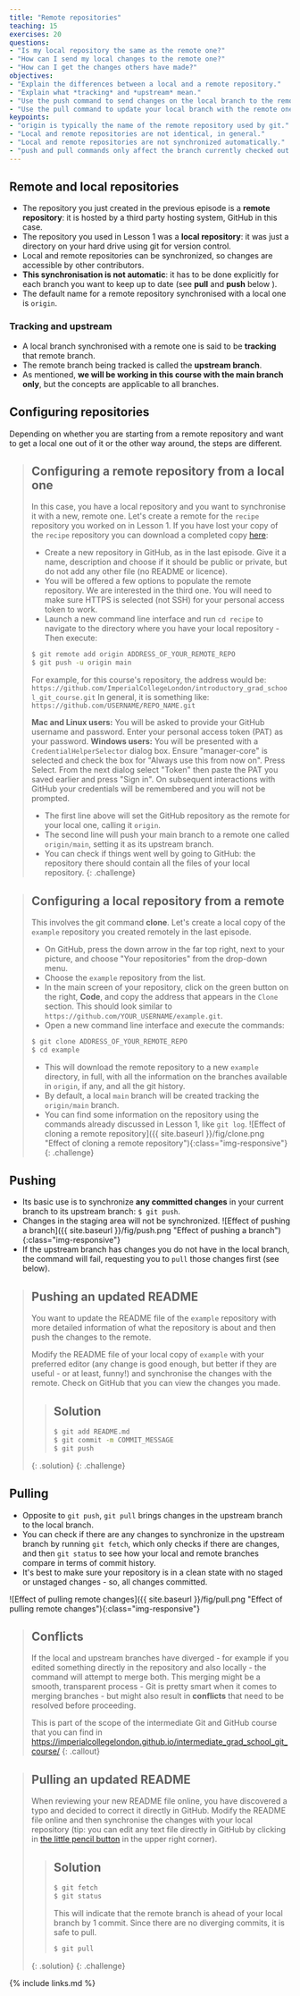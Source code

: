 ```yaml
---
title: "Remote repositories"
teaching: 15
exercises: 20
questions:
- "Is my local repository the same as the remote one?"
- "How can I send my local changes to the remote one?"
- "How can I get the changes others have made?"
objectives:
- "Explain the differences between a local and a remote repository."
- "Explain what *tracking* and *upstream* mean."
- "Use the push command to send changes on the local branch to the remote one."
- "Use the pull command to update your local branch with the remote one."
keypoints:
- "origin is typically the name of the remote repository used by git."
- "Local and remote repositories are not identical, in general."
- "Local and remote repositories are not synchronized automatically."
- "push and pull commands only affect the branch currently checked out."
---
```


## Remote and local repositories

- The repository you just created in the previous episode is a **remote
  repository**: it is hosted by a third party hosting system, GitHub in this
  case.
- The repository you used in Lesson 1 was a **local repository**: it was just a
  directory on your hard drive using git for version control.
- Local and remote repositories can be synchronized, so changes are accessible
  by other contributors.
- **This synchronisation is not automatic**: it has to be done explicitly for
  each branch you want to keep up to date (see **pull** and **push** below ).
- The default name for a remote repository synchronised with a local one is
  `origin`.

### Tracking and upstream

- A local branch synchronised with a remote one is said to be **tracking** that
  remote branch.
- The remote branch being tracked is called the **upstream branch**.
- As mentioned, **we will be working in this course with the main branch only**, but the
  concepts are applicable to all branches.

## Configuring repositories

Depending on whether you are starting from a remote repository and want to get a
local one out of it or the other way around, the steps are different.

> ## Configuring a remote repository from a local one
>
> In this case, you have a local repository and you want to synchronise it with
> a new, remote one. Let's create a remote for the `recipe` repository you
> worked on in Lesson 1. If you have lost your copy of the `recipe` repository
> you can download a completed copy [here](../code/recipe_with_history.zip):
>
> - Create a new repository in GitHub, as in the last episode. Give it a name,
>   description and choose if it should be public or private, but do not add any
>   other file (no README or licence).
> - You will be offered a few options to populate the remote repository. We are
>   interested in the third one. You will need to make sure HTTPS is selected
>   (not SSH) for your personal access token to work.
> - Launch a new command line interface and run `cd recipe` to navigate to the
>   directory where you have your local repository - Then execute:
>
>```bash
>$ git remote add origin ADDRESS_OF_YOUR_REMOTE_REPO
>$ git push -u origin main
>```
>
> For example, for this course's repository, the address would be:
> `https://github.com/ImperialCollegeLondon/introductory_grad_school_git_course.git`
> In general, it is something like: `https://github.com/USERNAME/REPO_NAME.git`
>
> **Mac and Linux users:** You will be asked to provide your GitHub username and password.
> Enter your personal access token (PAT) as your password.
> **Windows users:** You will be presented with a `CredentialHelperSelector` dialog box.
> Ensure "manager-core" is selected and check the box for "Always use this from now
> on". Press Select. From the next dialog select "Token" then paste the PAT you saved
> earlier and press "Sign in". On subsequent interactions with GitHub your credentials
> will be remembered and you will not be prompted.
>
> - The first line above will set the GitHub repository as the remote for your
>   local one, calling it `origin`.
> - The second line will push your main branch to a remote one called
>  `origin/main`, setting it as its upstream branch.
> - You can check if things went well by going to GitHub: the repository there
>   should contain all the files of your local repository.
{: .challenge}

> ## Configuring a local repository from a remote
>
> This involves the git command **clone**. Let's create a local copy of the
> `example` repository you created remotely in the last episode.
>
> - On GitHub, press the down arrow in the far top right, next to your picture, and choose
>   "Your repositories" from the drop-down menu.
> - Choose the `example` repository from the list.
> - In the main screen of your repository, click on the green button on the
>   right, **Code**, and copy the address that appears in the `Clone` section. This
>   should look similar to `https://github.com/YOUR_USERNAME/example.git`.
> - Open a new command line interface and execute the commands:
>
> ```bash
> $ git clone ADDRESS_OF_YOUR_REMOTE_REPO
> $ cd example
> ```
>
> - This will download the remote repository to a new `example` directory, in
>   full, with all the information on the branches available in `origin`, if any, and
>   all the git history.
> - By default, a local `main` branch will be created tracking the
>   `origin/main` branch.
> - You can find some information on the repository using the commands already
>   discussed in Lesson 1, like `git log`.
> ![Effect of cloning a remote repository]({{ site.baseurl }}/fig/clone.png "Effect of cloning a remote repository"){:class="img-responsive"}
{: .challenge}

## Pushing

- Its basic use is to synchronize **any committed changes** in your current
 branch to its upstream branch: `$ git push`.
- Changes in the staging area will not be synchronized.
![Effect of pushing a branch]({{ site.baseurl }}/fig/push.png "Effect of pushing a branch"){:class="img-responsive"}
- If the upstream branch has changes you do not have in the local branch, the
 command will fail, requesting you to `pull` those changes first (see below).

> ## Pushing an updated README
>
> You want to update the README file of the `example` repository with more
> detailed information of what the repository is about and then push
> the changes to the remote.
>
> Modify the README file of your local copy of `example` with your preferred
> editor (any change is good enough, but better if they are useful - or at
> least, funny!) and synchronise the changes with the remote. Check on GitHub
> that you can view the changes you made.
>
> > ## Solution
> >
> > ```bash
> > $ git add README.md
> > $ git commit -m COMMIT_MESSAGE
> > $ git push
> > ```
> >
> {: .solution}
{: .challenge}

## Pulling

- Opposite to `git push`, `git pull` brings changes in the upstream branch to the local
 branch.
- You can check if there are any changes to synchronize in the upstream
 branch by running `git fetch`, which only checks if there are changes, and then
  `git status` to see how your local and remote branches compare in terms of
   commit history.
- It's best to make sure your repository is in a clean state with no staged or
  unstaged changes - so, all changes committed.

![Effect of pulling remote changes]({{ site.baseurl }}/fig/pull.png "Effect of pulling remote changes"){:class="img-responsive"}

> ## Conflicts
>
> If the local and upstream branches have diverged - for example if you edited
> something directly in the repository and also locally - the command will attempt to
> merge both. This merging might be a smooth, transparent process - Git is pretty smart
> when it comes to merging branches - but might also result in **conflicts** that need
> to be resolved before proceeding.
>
> This is part of the scope of the intermediate Git and GitHub course that you can find
> in <https://imperialcollegelondon.github.io/intermediate_grad_school_git_course/>
{: .callout}

> ## Pulling an updated README
>
> When reviewing your new README file online, you have discovered a typo and
> decided to correct it directly in GitHub. Modify the README file online and
> then synchronise the changes with your local repository (tip: you can edit
> any text file directly in GitHub by clicking in [the little pencil button](https://help.github.com/en/github/managing-files-in-a-repository/editing-files-in-your-repository)
> in the upper right corner).
>
> > ## Solution
> >
> > ```bash
> > $ git fetch
> > $ git status
> > ```
> >
> > This will indicate that the remote branch is ahead of your local branch
> by 1 commit. Since there are no diverging commits, it is safe to pull.
> >
> > ```bash
> > $ git pull
> > ```
> >
> {: .solution}
{: .challenge}

{% include links.md %}
